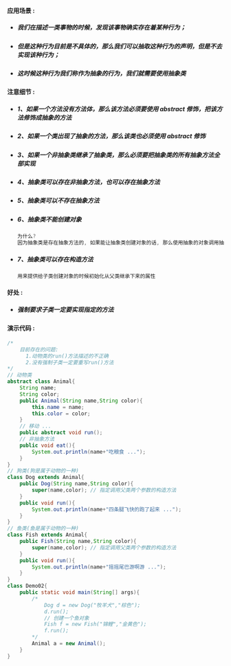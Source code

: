 #### 应用场景 :

* ##### 我们在描述一类事物的时候，发现该事物确实存在着某种行为；
* ##### 但是这种行为目前是不具体的，那么我们可以抽取这种行为的声明，但是不去实现该种行为；
* ##### 这时候这种行为我们称作为抽象的行为，我们就需要使用抽象类

#### 注意细节 :

* ##### 1、如果一个方法没有方法体，那么该方法必须要使用 abstract 修饰，把该方法修饰成抽象的方法
* ##### 2、如果一个类出现了抽象的方法，那么该类也必须使用 abstract 修饰
* ##### 3、如果一个非抽象类继承了抽象类，那么必须要把抽象类的所有抽象方法全部实现
* ##### 4、抽象类可以存在非抽象方法，也可以存在抽象方法
* ##### 5、抽象类可以不存在抽象方法
* ##### 6、抽象类不能创建对象

  ```java
  为什么?
  因为抽象类是存在抽象方法的, 如果能让抽象类创建对象的话, 那么使用抽象的对象调用抽象方法是没有任何意义的
  ```
* ##### 7、抽象类可以存在构造方法

  ```java
  用来提供给子类创建对象的时候初始化从父类继承下来的属性
  ```

#### 好处 :

* ##### 强制要求子类一定要实现指定的方法

#### 演示代码 :

```java
/*
	目前存在的问题:
	  1.动物类的run()方法描述的不正确
	  2.没有强制子类一定要重写run()方法
*/
// 动物类
abstract class Animal{
	String name;
	String color;
	public Animal(String name,String color){
		this.name = name;
		this.color = color;
	}
	// 移动 ...
	public abstract void run();
	// 非抽象方法
	public void eat(){
		System.out.println(name+"吃粮食 ...");
	}
}
// 狗类(狗是属于动物的一种)
class Dog extends Animal{
	public Dog(String name,String color){
		super(name,color); // 指定调用父类两个参数的构造方法
	}
	public void run(){
		System.out.println(name+"四条腿飞快的跑了起来 ...");
	}
}
// 鱼类(鱼是属于动物的一种)
class Fish extends Animal{
	public Fish(String name,String color){
		super(name,color); // 指定调用父类两个参数的构造方法
	}
	public void run(){
		System.out.println(name+"摇摇尾巴游啊游 ...");
	}
}
class Demo02{
	public static void main(String[] args){
		/*
			Dog d = new Dog("牧羊犬","棕色");
			d.run();
			// 创建一个鱼对象
			Fish f = new Fish("锦鲤","金黄色");
			f.run();
		*/
		Animal a = new Animal();
	}
}
```



